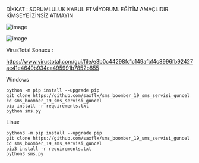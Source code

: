   DİKKAT : SORUMLULUK KABUL ETMİYORUM. EĞİTİM AMAÇLIDIR.  KİMSEYE İZİNSİZ ATMAYIN  
  
  ![image](https://github.com/user-attachments/assets/0c0df121-0292-4462-b9fe-52b2c960ee05)


![image](https://github.com/user-attachments/assets/8b157510-7e59-4354-9946-70ec27a47985)



  VirusTotal Sonucu :  
    
  https://www.virustotal.com/gui/file/e3b0c44298fc1c149afbf4c8996fb92427ae41e4649b934ca495991b7852b855

     
    

  Windows  

    python -m pip install --upgrade pip  
    git clone https://github.com/saxflx/sms_boomber_19_sms_servisi_guncel  
    cd sms_boomber_19_sms_servisi_guncel  
    pip install -r requirements.txt  
    python sms.py  

 

  Linux    

    python3 -m pip install --upgrade pip  
    git clone https://github.com/saxflx/sms_boomber_19_sms_servisi_guncel  
    cd sms_boomber_19_sms_servisi_guncel  
    pip3 install -r requirements.txt  
    python3 sms.py  
 


